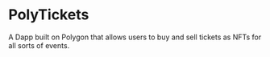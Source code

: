 # PolyTickets
A Dapp built on Polygon that allows users to buy and sell tickets as NFTs for all sorts of events.
